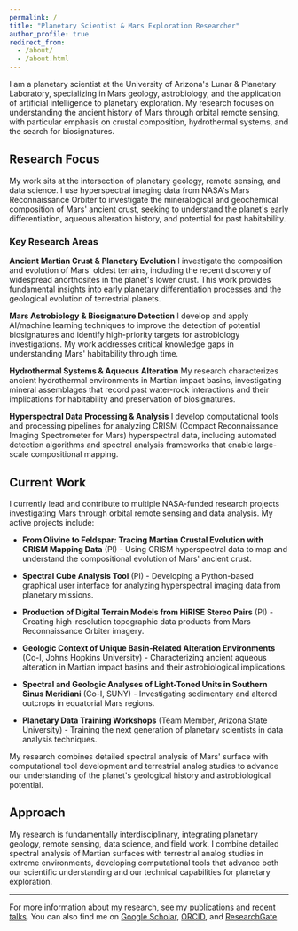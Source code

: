 ```yaml
---
permalink: /
title: "Planetary Scientist & Mars Exploration Researcher"
author_profile: true
redirect_from:
  - /about/
  - /about.html
---
```


I am a planetary scientist at the University of Arizona's Lunar & Planetary Laboratory, specializing in Mars geology, astrobiology, and the application of artificial intelligence to planetary exploration. My research focuses on understanding the ancient history of Mars through orbital remote sensing, with particular emphasis on crustal composition, hydrothermal systems, and the search for biosignatures.

## Research Focus

My work sits at the intersection of planetary geology, remote sensing, and data science. I use hyperspectral imaging data from NASA's Mars Reconnaissance Orbiter to investigate the mineralogical and geochemical composition of Mars' ancient crust, seeking to understand the planet's early differentiation, aqueous alteration history, and potential for past habitability.

### Key Research Areas

**Ancient Martian Crust & Planetary Evolution**
I investigate the composition and evolution of Mars' oldest terrains, including the recent discovery of widespread anorthosites in the planet's lower crust. This work provides fundamental insights into early planetary differentiation processes and the geological evolution of terrestrial planets.

**Mars Astrobiology & Biosignature Detection**
I develop and apply AI/machine learning techniques to improve the detection of potential biosignatures and identify high-priority targets for astrobiology investigations. My work addresses critical knowledge gaps in understanding Mars' habitability through time.

**Hydrothermal Systems & Aqueous Alteration**
My research characterizes ancient hydrothermal environments in Martian impact basins, investigating mineral assemblages that record past water-rock interactions and their implications for habitability and preservation of biosignatures.

**Hyperspectral Data Processing & Analysis**
I develop computational tools and processing pipelines for analyzing CRISM (Compact Reconnaissance Imaging Spectrometer for Mars) hyperspectral data, including automated detection algorithms and spectral analysis frameworks that enable large-scale compositional mapping.

## Current Work

I currently lead and contribute to multiple NASA-funded research projects investigating Mars through orbital remote sensing and data analysis. My active projects include:

- **From Olivine to Feldspar: Tracing Martian Crustal Evolution with CRISM Mapping Data** (PI) - Using CRISM hyperspectral data to map and understand the compositional evolution of Mars' ancient crust.

- **Spectral Cube Analysis Tool** (PI) - Developing a Python-based graphical user interface for analyzing hyperspectral imaging data from planetary missions.

- **Production of Digital Terrain Models from HiRISE Stereo Pairs** (PI) - Creating high-resolution topographic data products from Mars Reconnaissance Orbiter imagery.

- **Geologic Context of Unique Basin-Related Alteration Environments** (Co-I, Johns Hopkins University) - Characterizing ancient aqueous alteration in Martian impact basins and their astrobiological implications.

- **Spectral and Geologic Analyses of Light-Toned Units in Southern Sinus Meridiani** (Co-I, SUNY) - Investigating sedimentary and altered outcrops in equatorial Mars regions.

- **Planetary Data Training Workshops** (Team Member, Arizona State University) - Training the next generation of planetary scientists in data analysis techniques.

My research combines detailed spectral analysis of Mars' surface with computational tool development and terrestrial analog studies to advance our understanding of the planet's geological history and astrobiological potential.

## Approach

My research is fundamentally interdisciplinary, integrating planetary geology, remote sensing, data science, and field work. I combine detailed spectral analysis of Martian surfaces with terrestrial analog studies in extreme environments, developing computational tools that advance both our scientific understanding and our technical capabilities for planetary exploration.

---

For more information about my research, see my [publications](/publications/) and [recent talks](/talks/). You can also find me on [Google Scholar](https://scholar.google.com/citations?user=1DCuzasAAAAJ&hl=en), [ORCID](https://orcid.org/0000-0001-8873-2238), and [ResearchGate](https://www.researchgate.net/profile/Michael-Phillips-23).
